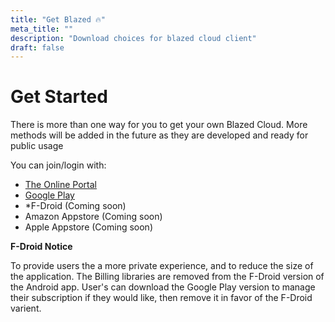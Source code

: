 ```yaml
---
title: "Get Blazed 🔥"
meta_title: ""
description: "Download choices for blazed cloud client"
draft: false
---
```


# Get Started

There is more than one way for you to get your own Blazed Cloud. More methods will be added in the future as they are developed and ready for public usage

You can join/login with:
- [The Online Portal](https://portal.blazedcloud.com)
- [Google Play](https://play.google.com/store/apps/details?id=com.chancesoftwarellc.blazedcloud)
- *F-Droid (Coming soon)
- Amazon Appstore (Coming soon)
- Apple Appstore (Coming soon)

**F-Droid Notice**

To provide users the a more private experience, and to reduce the size of the application. The Billing libraries are removed from the F-Droid version of the Android app. User's can download the Google Play version to manage their subscription if they would like, then remove it in favor of the F-Droid varient.